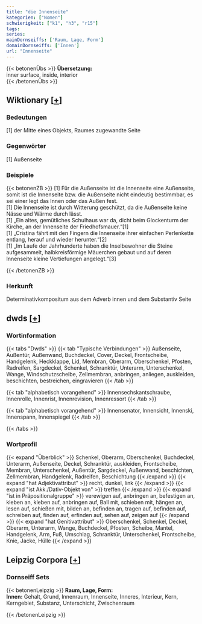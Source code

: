 ```yaml
---
title: "die Innenseite"
kategorien: ["Nomen"]
schwierigkeit: ["k1", "h3", "r15"]
tags:
series:
mainDornseiffs: ['Raum, Lage, Form']
domainDornseiffs: ['Innen']
url: "Innenseite"
---
```


{{< betonenÜbs >}}
**Übersetzung:**  
inner surface, inside, interior  
{{< /betonenÜbs >}}

## Wiktionary [[+](https://de.wiktionary.org/wiki/Innenseite)]

### Bedeutungen
[1] der Mitte eines Objekts, Raumes zugewandte Seite  

### Gegenwörter
[1] Außenseite  

### Beispiele
{{< betonenZB >}}
[1] Für die Außenseite ist die Innenseite eine Außenseite, somit ist die Innenseite bzw. die Außenseite nicht eindeutig bestimmbar, es sei einer legt das Innen oder das Außen fest.  
[1] Die Innenseite ist durch Witterung geschützt, da die Außenseite keine Nässe und Wärme durch lässt.  
[1] „Ein altes, gemütliches Schulhaus war da, dicht beim Glockenturm der Kirche, an der Innenseite der Friedhofsmauer.“[1]  
[1] „Cristina fährt mit den Fingern die Innenseite ihrer einfachen Perlenkette entlang, herauf und wieder herunter.“[2]  
[1] „Im Laufe der Jahrhunderte haben die Inselbewohner die Steine aufgesammelt, halbkreisförmige Mäuerchen gebaut und auf deren Innenseite kleine Vertiefungen angelegt.“[3]  

{{< /betonenZB >}}
### Herkunft
Determinativkompositum aus dem Adverb innen und dem Substantiv Seite  



## dwds [[+](https://www.dwds.de/wb/Innenseite)]

### Wortinformation
{{< tabs "Dwds" >}}
{{< tab "Typische Verbindungen" >}}
Außenseite, Außentür, Außenwand, Buchdeckel, Cover, Deckel, Frontscheibe, Handgelenk, Heckklappe, Lid, Membran, Oberarm, Oberschenkel, Pfosten, Radreifen, Sargdeckel, Schenkel, Schranktür, Unterarm, Unterschenkel, Wange, Windschutzscheibe, Zellmembran, anbringen, anliegen, auskleiden, beschichten, bestreichen, eingravieren
{{< /tab >}}

{{< tab "alphabetisch vorangehend" >}}
Innensechskantschraube, Innenrolle, Innenrist, Innenrevision, Innenressort
{{< /tab >}}

{{< tab "alphabetisch vorangehend" >}}
Innensenator, Innensicht, Innenski, Innenspann, Innenspiegel
{{< /tab >}}

{{< /tabs >}}

### Wortprofil
{{< expand "Überblick" >}} Schenkel, Oberarm, Oberschenkel, Buchdeckel, Unterarm, Außenseite, Deckel, Schranktür, auskleiden, Frontscheibe, Membran, Unterschenkel, Außentür, Sargdeckel, Außenwand, beschichten, Zellmembran, Handgelenk, Radreifen, Beschichtung {{< /expand >}}
{{< expand "hat Adjektivattribut" >}} recht, dunkel, link {{< /expand >}}
{{< expand "ist Akk./Dativ-Objekt von" >}} treffen {{< /expand >}}
{{< expand "ist in Präpositionalgruppe" >}} verewigen auf, anbringen an, befestigen an, kleben an, kleben auf, anbringen auf, Ball mit, schieben mit, hängen an, lesen auf, schießen mit, bilden an, befinden an, tragen auf, befinden auf, schreiben auf, finden auf, erfinden auf, sehen auf, zeigen auf {{< /expand >}}
{{< expand "hat Genitivattribut" >}} Oberschenkel, Schenkel, Deckel, Oberarm, Unterarm, Wange, Buchdeckel, Pfosten, Scheibe, Mantel, Handgelenk, Arm, Fuß, Umschlag, Schranktür, Unterschenkel, Frontscheibe, Knie, Jacke, Hülle {{< /expand >}}

## Leipzig Corpora [[+](https://corpora.uni-leipzig.de/en/res?word=Innenseite&corpusId=deu_newscrawl-public_2018)]

### Dornseiff Sets
{{< betonenLeipzig >}}
**Raum, Lage, Form:**  
**Innen:** Gehalt, Grund, Innenraum, Innenseite, Inneres, Interieur, Kern, Kerngebiet, Substanz, Unterschicht, Zwischenraum  

{{< /betonenLeipzig >}}

